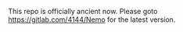 This repo is officially ancient now. Please goto https://gitlab.com/4144/Nemo for the latest version.
